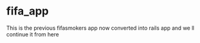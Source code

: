 # fifa_app
This is the previous fifasmokers app now converted into rails app and we ll continue it from here
